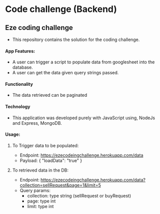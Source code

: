 # Code challenge (Backend)
 
## Eze coding challenge

- This repository contains the solution for the coding challenge.

#### App Features:
- A user can trigger a script to populate data from googlesheet into the database.
- A user can get the data given query strings passed.

#### Functionality
- The data retrieved can be paginated

#### Technology
- This application was developed purely with JavaScript using, NodeJs and Express, MongoDB.

#### Usage:
1. To Trigger data to be populated: 
   * Endpoint: https://ezecodeingchallenge.herokuapp.com/data
   * Payload: { "loadData": "true" }

2. To retrieved data in the DB:
   * Endpoint: https://ezecodeingchallenge.herokuapp.com/data?collection=sellRequest&page=1&limit=5
   * Query params: 
      - collection: type string (sellRequest or buyRequest)
      - page: type int
      - limit: type int
